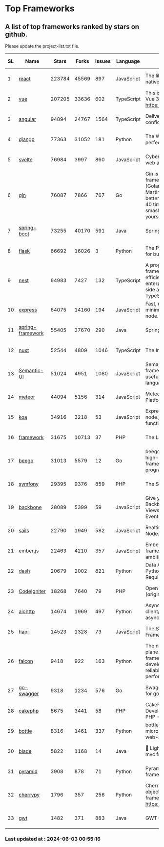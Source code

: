 # Top Frameworks
## A list of top frameworks ranked by stars on github.  
Please update the project-list.txt file.

| SL| Name  | Stars| Forks| Issues | Language | Description | Last Commit |
| --| ------| -----| ---- | ------ | -------- | ----------- | ----------- |
| 1 | [react](https://github.com/facebook/react) | 223784 | 45569 | 897 | JavaScript | The library for web and native user interfaces. | 2024-05-31 23:15:27 |
| 2 | [vue](https://github.com/vuejs/vue) | 207205 | 33636 | 602 | TypeScript | This is the repo for Vue 2. For Vue 3, go to https://github.com/vuejs/core | 2024-05-21 07:51:55 |
| 3 | [angular](https://github.com/angular/angular) | 94894 | 24767 | 1564 | TypeScript | Deliver web apps with confidence 🚀 | 2024-05-31 13:59:02 |
| 4 | [django](https://github.com/django/django) | 77363 | 31052 | 181 | Python | The Web framework for perfectionists with deadlines. | 2024-05-31 13:45:30 |
| 5 | [svelte](https://github.com/sveltejs/svelte) | 76984 | 3997 | 860 | JavaScript | Cybernetically enhanced web apps | 2024-06-02 15:06:16 |
| 6 | [gin](https://github.com/gin-gonic/gin) | 76087 | 7866 | 767 | Go | Gin is a HTTP web framework written in Go (Golang). It features a Martini-like API with much better performance -- up to 40 times faster. If you need smashing performance, get yourself some Gin. | 2024-06-01 05:44:57 |
| 7 | [spring-boot](https://github.com/spring-projects/spring-boot) | 73255 | 40170 | 591 | Java | Spring Boot | 2024-05-30 20:16:27 |
| 8 | [flask](https://github.com/pallets/flask) | 66692 | 16026 | 3 | Python | The Python micro framework for building web applications. | 2024-06-01 16:01:46 |
| 9 | [nest](https://github.com/nestjs/nest) | 64983 | 7427 | 132 | TypeScript | A progressive Node.js framework for building efficient, scalable, and enterprise-grade server-side applications with TypeScript/JavaScript 🚀 | 2024-06-02 11:32:41 |
| 10 | [express](https://github.com/expressjs/express) | 64075 | 14160 | 194 | JavaScript | Fast, unopinionated, minimalist web framework for node. | 2024-05-22 22:29:16 |
| 11 | [spring-framework](https://github.com/spring-projects/spring-framework) | 55405 | 37670 | 290 | Java | Spring Framework | 2024-05-31 16:01:49 |
| 12 | [nuxt](https://github.com/nuxt/nuxt) | 52544 | 4809 | 1046 | TypeScript | The Intuitive Vue Framework. | 2024-05-31 11:59:37 |
| 13 | [Semantic-UI](https://github.com/Semantic-Org/Semantic-UI) | 51024 | 4951 | 1080 | JavaScript | Semantic is a UI component framework based around useful principles from natural language. | 2023-01-11 17:05:32 |
| 14 | [meteor](https://github.com/meteor/meteor) | 44094 | 5156 | 314 | JavaScript | Meteor, the JavaScript App Platform | 2024-05-23 19:25:58 |
| 15 | [koa](https://github.com/koajs/koa) | 34916 | 3218 | 53 | JavaScript | Expressive middleware for node.js using ES2017 async functions | 2024-05-30 01:02:33 |
| 16 | [framework](https://github.com/laravel/framework) | 31675 | 10713 | 37 | PHP | The Laravel Framework. | 2024-06-02 19:53:44 |
| 17 | [beego](https://github.com/beego/beego) | 31013 | 5579 | 12 | Go | beego is an open-source, high-performance web framework for the Go programming language. | 2024-05-26 06:25:36 |
| 18 | [symfony](https://github.com/symfony/symfony) | 29395 | 9376 | 859 | PHP | The Symfony PHP framework | 2024-06-02 19:15:39 |
| 19 | [backbone](https://github.com/jashkenas/backbone) | 28089 | 5399 | 59 | JavaScript | Give your JS App some Backbone with Models, Views, Collections, and Events | 2024-03-06 23:22:47 |
| 20 | [sails](https://github.com/balderdashy/sails) | 22790 | 1949 | 582 | JavaScript | Realtime MVC Framework for Node.js | 2024-05-17 22:00:56 |
| 21 | [ember.js](https://github.com/emberjs/ember.js) | 22463 | 4210 | 357 | JavaScript | Ember.js - A JavaScript framework for creating ambitious web applications | 2024-05-24 18:07:07 |
| 22 | [dash](https://github.com/plotly/dash) | 20679 | 2002 | 821 | Python | Data Apps & Dashboards for Python. No JavaScript Required. | 2024-05-31 14:02:41 |
| 23 | [CodeIgniter](https://github.com/bcit-ci/CodeIgniter) | 18268 | 7640 | 79 | PHP | Open Source PHP Framework (originally from EllisLab) | 2024-03-20 03:51:42 |
| 24 | [aiohttp](https://github.com/aio-libs/aiohttp) | 14674 | 1969 | 497 | Python | Asynchronous HTTP client/server framework for asyncio and Python | 2024-05-27 11:12:43 |
| 25 | [hapi](https://github.com/hapijs/hapi) | 14523 | 1328 | 73 | JavaScript | The Simple, Secure Framework Developers Trust | 2024-04-09 14:33:32 |
| 26 | [falcon](https://github.com/falconry/falcon) | 9418 | 922 | 163 | Python | The no-magic web data plane API and microservices framework for Python developers, with a focus on reliability, correctness, and performance at scale. | 2024-05-07 19:30:52 |
| 27 | [go-swagger](https://github.com/go-swagger/go-swagger) | 9318 | 1234 | 576 | Go | Swagger 2.0 implementation for go | 2024-05-13 17:21:38 |
| 28 | [cakephp](https://github.com/cakephp/cakephp) | 8675 | 3441 | 58 | PHP | CakePHP: The Rapid Development Framework for PHP - Official Repository | 2024-05-26 13:28:20 |
| 29 | [bottle](https://github.com/bottlepy/bottle) | 8316 | 1461 | 337 | Python | bottle.py is a fast and simple micro-framework for python web-applications. | 2024-01-03 22:31:48 |
| 30 | [blade](https://github.com/lets-blade/blade) | 5822 | 1168 | 14 | Java | :rocket: Lightning fast and elegant mvc framework for Java8 | 2023-06-16 05:18:49 |
| 31 | [pyramid](https://github.com/Pylons/pyramid) | 3908 | 878 | 71 | Python | Pyramid - A Python web framework | 2024-03-03 23:38:59 |
| 32 | [cherrypy](https://github.com/cherrypy/cherrypy) | 1796 | 357 | 256 | Python | CherryPy is a pythonic, object-oriented HTTP framework.      https://cherrypy.dev | 2024-04-22 23:41:04 |
| 33 | [gwt](https://github.com/gwtproject/gwt) | 1482 | 371 | 883 | Java | GWT Open Source Project | 2024-06-01 00:05:08 |

### Last updated at : 2024-06-03 00:55:16
